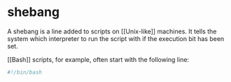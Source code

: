 # shebang

A shebang is a line added to scripts on [[Unix-like]] machines. It tells the system which interpreter to run the script with if the execution bit has been set.

[[Bash]] scripts, for example, often start with the following line:

```bash
#!/bin/bash
```


